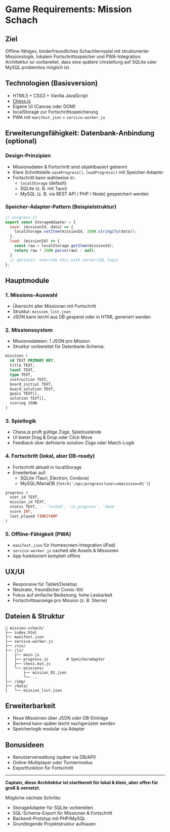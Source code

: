 # Game Requirements: Mission Schach

## Ziel
Offline-fähiges, kinderfreundliches Schachlernspiel mit strukturierter Missionslogik, lokalem Fortschrittsspeicher und PWA-Integration. Architektur so vorbereitet, dass eine spätere Umstellung auf SQLite oder MySQL problemlos möglich ist.

## Technologien (Basisversion)
- HTML5 + CSS3 + Vanilla JavaScript
- [Chess.js](https://github.com/jhlywa/chess.js)
- Eigene UI (Canvas oder DOM)
- localStorage zur Fortschrittsspeicherung
- PWA mit `manifest.json` + `service-worker.js`

## Erweiterungsfähigkeit: Datenbank-Anbindung (optional)

### Design-Prinzipien
- Missionsdaten & Fortschritt sind objektbasiert getrennt
- Klare Schnittstelle `saveProgress()`, `loadProgress()` mit Speicher-Adapter
- Fortschritt kann wahlweise in:
  - `localStorage` (default)
  - SQLite (z. B. mit Tauri)
  - MySQL (z. B. via REST API / PHP / Node)
  gespeichert werden

### Speicher-Adapter-Pattern (Beispielstruktur)
```js
// progress.js
export const StorageAdapter = {
  save: (missionId, data) => {
    localStorage.setItem(missionId, JSON.stringify(data));
  },
  load: (missionId) => {
    const raw = localStorage.getItem(missionId);
    return raw ? JSON.parse(raw) : null;
  }
  // optional: override this with server/SQL logic
};
```

## Hauptmodule

### 1. Missions-Auswahl
- Übersicht aller Missionen mit Fortschritt
- Struktur: `mission_list.json`
- JSON kann leicht aus DB gespeist oder in HTML generiert werden

### 2. Missionssystem
- Missionsdateien: 1 JSON pro Mission
- Struktur vorbereitet für Datenbank-Schema:
```sql
missions (
  id TEXT PRIMARY KEY,
  title TEXT,
  level TEXT,
  type TEXT,
  instruction TEXT,
  board_initial TEXT,
  board_solution TEXT,
  goals TEXT[],
  solution TEXT[],
  scoring JSON
)
```

### 3. Spiellogik
- Chess.js prüft gültige Züge, Spielzustände
- UI bietet Drag & Drop oder Click Move
- Feedback über definierte solution-Züge oder Match-Logik

### 4. Fortschritt (lokal, aber DB-ready)
- Fortschritt aktuell in localStorage
- Erweiterbar auf:
  - SQLite (Tauri, Electron, Cordova)
  - MySQL/MariaDB (`fetch('/api/progress?user=x&mission=01')`)
```sql
progress (
  user_id TEXT,
  mission_id TEXT,
  status TEXT, -- 'locked', 'in_progress', 'done'
  score INT,
  last_played TIMESTAMP
)
```

### 5. Offline-Fähigkeit (PWA)
- `manifest.json` für Homescreen-Integration (iPad)
- `service-worker.js` cached alle Assets & Missionen
- App funktioniert komplett offline

## UX/UI
- Responsive für Tablet/Desktop
- Neutraler, freundlicher Comic-Stil
- Fokus auf einfache Bedienung, hohe Lesbarkeit
- Fortschrittsanzeige pro Mission (z. B. Sterne)

## Dateien & Struktur
```
📁 mission-schach/
├── index.html
├── manifest.json
├── service-worker.js
├── /css/
├── /js/
│   ├── main.js
│   ├── progress.js        # Speicheradapter
│   ├── chess.min.js
│   └── missions/
│       ├── mission_01.json
│       └── ...
├── /img/
├── /data/
│   └── mission_list.json
```

## Erweiterbarkeit
- Neue Missionen über JSON oder DB-Einträge
- Backend kann später leicht nachgerüstet werden
- Speicherlogik modular via Adapter

## Bonusideen
- Benutzerverwaltung (später via DB/API)
- Online-Multiplayer oder Turniermodus
- Exportfunktion für Fortschritt

---

**Captain, diese Architektur ist startbereit für lokal & klein, aber offen für groß & vernetzt.**

Mögliche nächste Schritte:
- StorageAdapter für SQLite vorbereiten
- SQL-Schema-Export für Missionen & Fortschritt
- Backend-Prototyp mit PHP/MySQL
- Grundlegende Projektstruktur aufbauen
